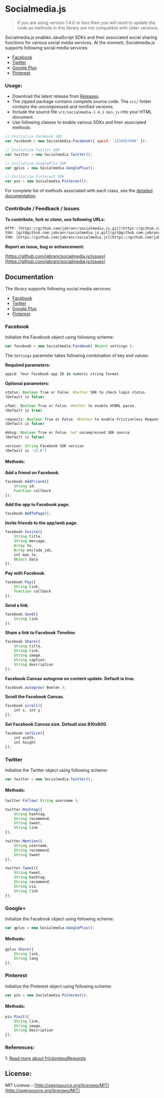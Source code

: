 # Socialmedia.js

<blockquote>If you are using version 1.4.0 or less then you will need to update the code as methods in this library are not compatible with older versions.</blockquote>

Socialmedia.js enables JavaScript SDKs and their associated social sharing functions for various social media services. At the moment, Socialmedia.js supports following social media services:

* [Facebook](#facebook)
* [Twitter](#twitter)
* [Google Plus](#google)
* [Pinterest](#pinterest)

### Usage:

* Download the latest release from [Releases](http://git.io/sm-release).
* The zipped package contains complete source code. The `src/` folder contains the uncompressed and minified versions.
* Include the source file `src/socialmedia-1.4.1.min.js` into your HTML document.
* Use following classes to enable various SDKs and their associated methods:

``` javascript
// Initialize Facebook SDK
var facebook = new Socialmedia.Facebook({ appid: '1234567890' });

// Initialize Twitter SDK
var twitter = new Socialmedia.Twitter();

// Initialize GooglePlus SDK
var gplus = new Socialmedia.GooglePlus();

// Initialize Pinterest SDK
var pin = new Socialmedia.Pinterest();
```

For complete list of methods associated with each class, see the [detailed documentation](#documentation).

### Contribute / Feedback / Issues

**To contribute, fork or clone, use following URLs:**

``` html
HTTP: [https://github.com/jabranr/socialmedia.js.git](https://github.com/jabranr/socialmedia.js.git)
SSH: [git@github.com:jabranr/socialmedia.js.git](git@github.com:jabranr/socialmedia.js.git)
SVN: [https://github.com/jabranr/socialmedia.js](https://github.com/jabranr/socialmedia.js)
```

**Report an issue, bug or enhancement:**

[https://github.com/jabranr/socialmedia.js/issues](https://github.com/jabranr/socialmedia.js/issues)

## Documentation

The library supports following social media services:

* [Facebook](#facebook)
* [Twitter](#twitter)
* [Google Plus](#google)
* [Pinterest](#pinterest)

### Facebook

Initialize the Facebook object using following scheme:

``` javascript
var facebook = new Socialmedia.Facebook( Object settings );
```

The `Settings` parameter takes following combination of key and values:

**Required parameters:**

``` javascript
appid: Your Facebook app ID in numeric string format.
```

**Optional parameters:**

``` javascript
status: Boolean True or False. Whether SDK to check login status.
(Default is false)
```
``` javascript
xfbml: Boolean True or False. Whether to enable XFBML parse.
(Default is true)
```
``` javascript
requests: Boolean True or False. Whether to enable Frictionless Requests.
(Default is false)
```
``` javascript
debug: Boolean True or False. Get uncompressed SDK source
(Default is false)
```
``` javascript
version: String Facebook SDK version
(Default is 'v2.0')
```

#### Methods:

**Add a friend on Facebook.**

``` javascript
facebook.AddFriend({ 
	String id, 
	Function callback 
});
```

**Add the app to Facebook page.**

``` javascript
facebook.AddToPage();
```


**Invite friends to the app/web page.**

``` javascript
facebook.Invite({
	String title,
	String message,
	Array to,
	Array exclude_ids,
	int max_to,
	Object data
});
```


**Pay with Facebook.**

``` javascript
facebook.Pay({
	String link,
	Function callback
});
```


**Send a link.**

``` javascript
facebook.Send({
	String link
});
```


**Share a link to Facebook Timeline.**

``` javascript
facebook.Share({
	String title,
	String link,
	String image,
	String caption,
	String description
});
```


**Facebook Canvas autogrow on content update. Default is true.**

``` javascript
facebook.autogrow( Boolen );
```


**Scroll the Facebook Canvas.**

``` javascript
facebook.scroll({
	int x, int y
});
```


**Set Facebook Canvas size. Default size 810x800.**

``` javascript
facebook.setSize({ 
	int width,
	int height
});
```

### Twitter

Initialize the Twitter object using following scheme:

``` javascript
var twitter = new Socialmedia.Twitter();
```

#### Methods:

``` javascript
twitter.Follow( String username );
```
``` javascript
twitter.Hashtag({
	String hashtag,
	String recommend,
	String tweet,
	String link
});
```
``` javascript
twitter.Mention({
	String username,
	String recommend,
	String tweet
});
```
``` javascript
twitter.Tweet({
	String tweet,
	String hashtag,
	String recommend,
	String via,
	String link
});
```

### Google+

Initialize the Facebook object using following scheme:

``` javascript
var gplus = new Socialmedia.GooglePlus();
```

#### Methods:

``` javascript
gplus.Share({
	String link,
	String lang
});
```

### Pinterest

Initialize the Pinterest object using following scheme:

``` javascript
var pin = new Socialmedia.Pinterest();
```

#### Methods:

``` javascript
pin.Pinit({
	String link,
	String image,
	String description
});
```

### References:
1: [Read more about frictionlessRequests](https://developers.facebook.com/docs/games/requests/v2.0#frictionless-requests)

## License:
MIT License – [http://opensource.org/licenses/MIT](http://opensource.org/licenses/MIT)
